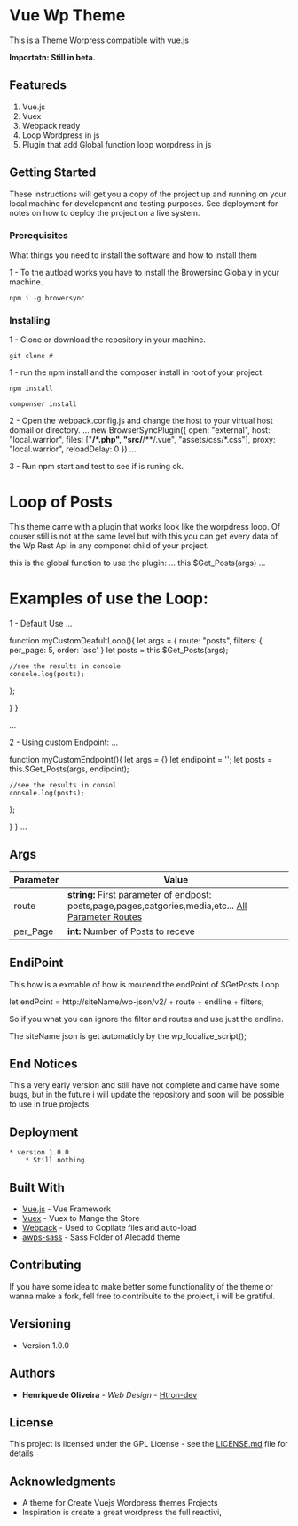 # Vue Wp Theme

This is a Theme Worpress compatible with vue.js

**Importatn: Still in beta.**
## Featureds

1. Vue.js
2. Vuex
3. Webpack ready
4. Loop Wordpress in js
5. Plugin that add Global function loop worpdress in js

## Getting Started

These instructions will get you a copy of the project up and running on your local machine for development and testing purposes. See deployment for notes on how to deploy the project on a live system.

### Prerequisites

What things you need to install the software and how to install them

1 - To the autload works you have to install the Browersinc Globaly in your machine.

```
npm i -g browersync

```

### Installing

1 - Clone or download the repository in your machine.

```
git clone #

```

1 - run the npm install and the composer install in root of your project.

```
npm install

```

```
componser install
```

2 - Open the webpack.config.js and change the host to your virtual host domail or directory.
...
new BrowserSyncPlugin({
open: "external",
host: "local.warrior",
files: ["**/*.php", "src/**/**/.vue", "assets/css/*.css"],
proxy: "local.warrior",
reloadDelay: 0
})
...

3 - Run npm start and test to see if is runing ok.

# Loop of Posts

This theme came with a plugin that works look like the worpdress loop.
Of couser still is not at the same level but with this you can get every data of the Wp Rest Api in any componet child of your project.

this is the global function to use the plugin:
...
this.\$Get_Posts(args)
...
# Examples of use the Loop:

1 - Default Use
...

function myCustomDeafultLoop(){
    let args = {
        route: "posts",
        filters: {
        per_page: 5,
        order: 'asc'
    }
    let posts = this.$Get_Posts(args);

    //see the results in console
    console.log(posts);
};


}
}

...

2 - Using custom Endpoint:
...

function myCustomEndpoint(){
    let args = {}
    let endipoint = '';
    let posts = this.$Get_Posts(args, endipoint);

    //see the results in consol
    console.log(posts);
};


}
}
...

## Args

Parameter     | Value
------------- | -------------
route         | **string:** First parameter of endpost: posts,page,pages,catgories,media,etc... [All Parameter Routes](http://www.google.fr/)
per_Page      | **int:** Number of Posts to receve

## EndiPoint
This how is a exmable of how is moutend the endPoint of $GetPosts Loop

let endPoint = http://siteName/wp-json/v2/ + route + endline + filters;

So if you wnat you can ignore the filter and routes and use just the endline.

The siteName json is get automaticly by the wp_localize_script();

## End Notices

This a very early version and still have not complete and came have some bugs, but in the future i will update the repository and soon will be possible to use in true projects.


## Deployment

    * version 1.0.0
        * Still nothing

## Built With

- [Vue.js](https://vuejs.org/) - Vue Framework
- [Vuex](https://vuex.vuejs.org/) - Vuex to Mange the Store
- [Webpack](https://webpack.js.org/) - Used to Copilate files and auto-load
- [awps-sass](https://github.com/Alecaddd/awps) - Sass Folder of Alecadd theme

## Contributing

If you have some idea to make better some functionality of the theme or wanna make a fork, fell free to contribuite to the project, i will be gratiful.

## Versioning

* Version 1.0.0

## Authors

- **Henrique de Oliveira** - _Web Design_ - [Htron-dev](https://htron-dev.com)

## License

This project is licensed under the GPL License - see the [LICENSE.md](LICENSE.md) file for details

## Acknowledgments

- A theme for Create Vuejs Wordpress themes Projects
- Inspiration is create a great wordpress the full reactivi,
